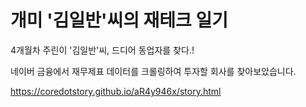 개미 '김일반'씨의 재테크 일기
=====

4개월차 주린이 '김일반'씨, 드디어 동업자를 찾다.!

네이버 금융에서  재무제표 데이터를 크롤링하여  투자할 회사를 찾아보았습니다.

<a href='https://coredotstory.github.io/aR4y946x/story.html'>https://coredotstory.github.io/aR4y946x/story.html</a>